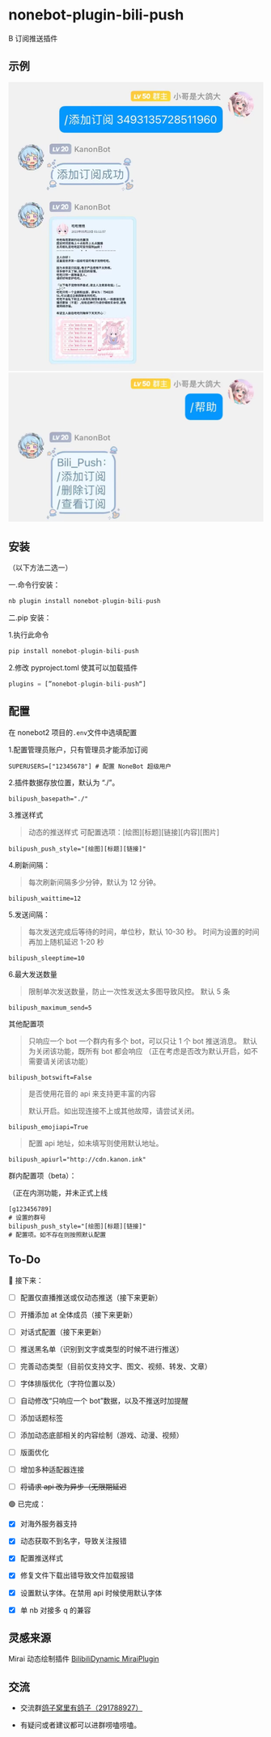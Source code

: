 # nonebot-plugin-bili-push

B 订阅推送插件

## 示例

![输入图片描述](README_md_files/9cf89890-0952-11ee-8733-25d9c7397331.jpeg?v=1&type=image)
![输入图片描述](README_md_files/7fd7ee50-0952-11ee-8733-25d9c7397331.jpeg?v=1&type=image)

## 安装

（以下方法二选一）

一.命令行安装：

```python
nb plugin install nonebot-plugin-bili-push
```

二.pip 安装：

1.执行此命令

```python
pip install nonebot-plugin-bili-push
```

2.修改 pyproject.toml 使其可以加载插件

```python
plugins = [”nonebot-plugin-bili-push“]
```

## 配置

在 nonebot2 项目的`.env`文件中选填配置

1.配置管理员账户，只有管理员才能添加订阅

    SUPERUSERS=["12345678"] # 配置 NoneBot 超级用户

2.插件数据存放位置，默认为 “./”。

    bilipush_basepath="./"

3.推送样式

> 动态的推送样式
> 可配置选项：\[绘图]\[标题]\[链接]\[内容]\[图片]

    bilipush_push_style="[绘图][标题][链接]"

4.刷新间隔：

> 每次刷新间隔多少分钟，默认为 12 分钟。

    bilipush_waittime=12

5.发送间隔：

> 每次发送完成后等待的时间，单位秒，默认 10-30 秒。
> 时间为设置的时间再加上随机延迟 1-20 秒

    bilipush_sleeptime=10

6.最大发送数量

> 限制单次发送数量，防止一次性发送太多图导致风控。
> 默认 5 条

```
bilipush_maximum_send=5

```

其他配置项

> 只响应一个 bot
> 一个群内有多个 bot，可以只让 1 个 bot 推送消息。
> 默认为关闭该功能，既所有 bot 都会响应
> （正在考虑是否改为默认开启，如不需要请关闭该功能）

    bilipush_botswift=False

> 是否使用花音的 api 来支持更丰富的内容
>
> 默认开启。如出现连接不上或其他故障，请尝试关闭。

    bilipush_emojiapi=True

> 配置 api 地址，如未填写则使用默认地址。

    bilipush_apiurl="http://cdn.kanon.ink"

群内配置项（beta）：

（正在内测功能，并未正式上线

```markup
[g123456789]
# 设置的群号
bilipush_push_style="[绘图][标题][链接]"
# 配置项。如不存在则按照默认配置
```

## To-Do

🔵 接下来：

- [ ] 配置仅直播推送或仅动态推送（接下来更新）

- [ ] 开播添加 at 全体成员（接下来更新）

- [ ] 对话式配置（接下来更新）

- [ ] 推送黑名单（识别到文字或类型的时候不进行推送）

- [ ] 完善动态类型（目前仅支持文字、图文、视频、转发、文章）

- [ ] 字体排版优化（字符位置以及）

- [ ] 自动修改“只响应一个 bot”数据，以及不推送时加提醒

- [ ] 添加话题标签

- [ ] 添加动态底部相关的内容绘制（游戏、动漫、视频）

- [ ] 版面优化

- [ ] 增加多种适配器连接

- [ ] ~~将请求 api 改为异步（无限期延迟~~

🟢 已完成：

- [x] 对海外服务器支持

- [x] 动态获取不到名字，导致关注报错

- [x] 配置推送样式

- [x] 修复文件下载出错导致文件加载报错

- [x] 设置默认字体。在禁用 api 时候使用默认字体

- [x] 单 nb 对接多 q 的兼容

## 灵感来源

Mirai 动态绘制插件 [BilibiliDynamic MiraiPlugin](https://github.com/Colter23/bilibili-dynamic-mirai-plugin)

## 交流

- 交流群[鸽子窝里有鸽子（291788927）](https://qm.qq.com/cgi-bin/qm/qr?k=QhOk7Z2jaXBOnAFfRafEy9g5WoiETQhy&jump_from=webapi&authKey=fCvx/auG+QynlI8bcFNs4Csr2soR8UjzuwLqrDN9F8LDwJrwePKoe89psqpozg/m)

- 有疑问或者建议都可以进群唠嗑唠嗑。
